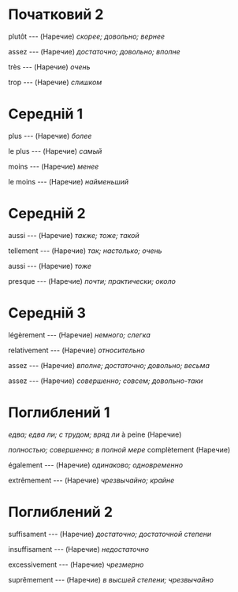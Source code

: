 # Початковий 2

plutôt --- (Наречие)
*скорее; довольно; вернее*



assez --- (Наречие)
*достаточно; довольно; вполне*



très --- (Наречие)
*очень*



trop --- (Наречие)
*слишком*



# Середній 1

plus --- (Наречие)
*более*



le plus --- (Наречие)
*самый*



moins --- (Наречие)
*менее*



le moins --- (Наречие)
*найменьший*



# Середній 2

aussi --- (Наречие)
*также; тоже; такой*



tellement --- (Наречие)
*так; настолько; очень*



aussi --- (Наречие)
*тоже*



presque --- (Наречие)
*почти; практически; около*



# Середній 3

légèrement --- (Наречие)
*немного; слегка*



relativement --- (Наречие)
*относительно*



assez --- (Наречие)
*вполне; достаточно; довольно; весьма*



assez --- (Наречие)
*совершенно; совсем; довольно-таки*



# Поглиблений 1

*едва; едва ли; с трудом; вряд ли*
à peine
(Наречие)



*полностью; совершенно; в полной мере*
complètement
(Наречие)



également --- (Наречие)
*одинаково; одновременно*



extrêmement --- (Наречие)
*чрезвычайно; крайне*



# Поглиблений 2

suffisament --- (Наречие)
*достаточно; достаточной степени*



insuffisament --- (Наречие)
*недостаточно*



excessivement --- (Наречие)
*чрезмерно*



suprêmement --- (Наречие)
*в высшей степени; чрезвычайно*